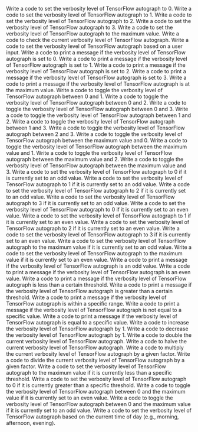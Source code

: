 Write a code to set the verbosity level of TensorFlow autograph to 0.
Write a code to set the verbosity level of TensorFlow autograph to 1.
Write a code to set the verbosity level of TensorFlow autograph to 2.
Write a code to set the verbosity level of TensorFlow autograph to 3.
Write a code to set the verbosity level of TensorFlow autograph to the maximum value.
Write a code to check the current verbosity level of TensorFlow autograph.
Write a code to set the verbosity level of TensorFlow autograph based on a user input.
Write a code to print a message if the verbosity level of TensorFlow autograph is set to 0.
Write a code to print a message if the verbosity level of TensorFlow autograph is set to 1.
Write a code to print a message if the verbosity level of TensorFlow autograph is set to 2.
Write a code to print a message if the verbosity level of TensorFlow autograph is set to 3.
Write a code to print a message if the verbosity level of TensorFlow autograph is at the maximum value.
Write a code to toggle the verbosity level of TensorFlow autograph between 0 and 1.
Write a code to toggle the verbosity level of TensorFlow autograph between 0 and 2.
Write a code to toggle the verbosity level of TensorFlow autograph between 0 and 3.
Write a code to toggle the verbosity level of TensorFlow autograph between 1 and 2.
Write a code to toggle the verbosity level of TensorFlow autograph between 1 and 3.
Write a code to toggle the verbosity level of TensorFlow autograph between 2 and 3.
Write a code to toggle the verbosity level of TensorFlow autograph between the maximum value and 0.
Write a code to toggle the verbosity level of TensorFlow autograph between the maximum value and 1.
Write a code to toggle the verbosity level of TensorFlow autograph between the maximum value and 2.
Write a code to toggle the verbosity level of TensorFlow autograph between the maximum value and 3.
Write a code to set the verbosity level of TensorFlow autograph to 0 if it is currently set to an odd value.
Write a code to set the verbosity level of TensorFlow autograph to 1 if it is currently set to an odd value.
Write a code to set the verbosity level of TensorFlow autograph to 2 if it is currently set to an odd value.
Write a code to set the verbosity level of TensorFlow autograph to 3 if it is currently set to an odd value.
Write a code to set the verbosity level of TensorFlow autograph to 0 if it is currently set to an even value.
Write a code to set the verbosity level of TensorFlow autograph to 1 if it is currently set to an even value.
Write a code to set the verbosity level of TensorFlow autograph to 2 if it is currently set to an even value.
Write a code to set the verbosity level of TensorFlow autograph to 3 if it is currently set to an even value.
Write a code to set the verbosity level of TensorFlow autograph to the maximum value if it is currently set to an odd value.
Write a code to set the verbosity level of TensorFlow autograph to the maximum value if it is currently set to an even value.
Write a code to print a message if the verbosity level of TensorFlow autograph is an odd value.
Write a code to print a message if the verbosity level of TensorFlow autograph is an even value.
Write a code to print a message if the verbosity level of TensorFlow autograph is less than a certain threshold.
Write a code to print a message if the verbosity level of TensorFlow autograph is greater than a certain threshold.
Write a code to print a message if the verbosity level of TensorFlow autograph is within a specific range.
Write a code to print a message if the verbosity level of TensorFlow autograph is not equal to a specific value.
Write a code to print a message if the verbosity level of TensorFlow autograph is equal to a specific value.
Write a code to increase the verbosity level of TensorFlow autograph by 1.
Write a code to decrease the verbosity level of TensorFlow autograph by 1.
Write a code to double the current verbosity level of TensorFlow autograph.
Write a code to halve the current verbosity level of TensorFlow autograph.
Write a code to multiply the current verbosity level of TensorFlow autograph by a given factor.
Write a code to divide the current verbosity level of TensorFlow autograph by a given factor.
Write a code to set the verbosity level of TensorFlow autograph to the maximum value if it is currently less than a specific threshold.
Write a code to set the verbosity level of TensorFlow autograph to 0 if it is currently greater than a specific threshold.
Write a code to toggle the verbosity level of TensorFlow autograph between 0 and the maximum value if it is currently set to an even value.
Write a code to toggle the verbosity level of TensorFlow autograph between 0 and the maximum value if it is currently set to an odd value.
Write a code to set the verbosity level of TensorFlow autograph based on the current time of day (e.g., morning, afternoon, evening).